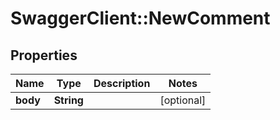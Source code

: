 # SwaggerClient::NewComment

## Properties
Name | Type | Description | Notes
------------ | ------------- | ------------- | -------------
**body** | **String** |  | [optional] 


